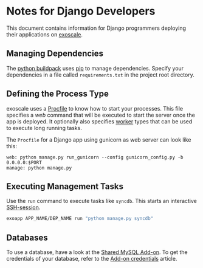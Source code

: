 # Notes for Django Developers
This document contains information for Django programmers deploying their applications on [exoscale].

## Managing Dependencies
The [python buildpack] uses [pip] to manage dependencies. Specify your dependencies in a file called `requirements.txt` in the project root directory.

## Defining the Process Type
exoscale uses a [Procfile][procfile] to know how to start your processes. This file specifies a _web_ command that will be executed to start the server once the app is deployed. It optionally also specifies [worker] types that can be used to execute long running tasks.

The `Procfile` for a Django app using gunicorn as web server can look like this:
~~~
web: python manage.py run_gunicorn --config gunicorn_config.py -b 0.0.0.0:$PORT
manage: python manage.py
~~~

## Executing Management Tasks
Use the `run` command to execute tasks like `syncdb`. This starts an interactive [SSH-session].
~~~bash
exoapp APP_NAME/DEP_NAME run "python manage.py syncdb"
~~~

## Databases
To use a database, have a look at the [Shared MySQL Add-on][Shared MySQL Add-on]. To get the credentials of your database, refer to the [Add-on credentials][add-on-credentials] article.

[SSH-session]: https://community.exoscale.ch/apps/documentation/#secure-shell-ssh
[python buildpack]: https://github.com/cloudControl/buildpack-python
[pip]: http://www.pip-installer.org/
[procfile]: https://community.exoscale.ch/apps/documentation/#buildpacks-and-the-procfile
[Shared MySQL Add-on]: https://community.exoscale.ch/tutorial/mysqls-add-on/
[add-on-credentials]: https://community.exoscale.ch/tutorial/python-app-add-on-credentials
[exoscale]: https://www.exoscale.ch/
[worker]: https://community.exoscale.ch/apps/documentation/#scheduled-jobs-and-background-workers

